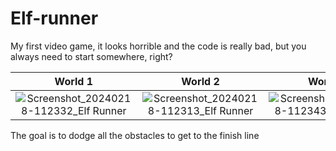 # Elf-runner
My first video game, it looks horrible and the code is really bad, but you always need to start somewhere, right?

| World 1 | World 2 | World 3 |
| :---:         |     :---:      |          :---: |
| ![Screenshot_20240218-112332_Elf Runner](https://github.com/Narwouingue/Elf-runner/assets/98690904/a996aa7a-b66f-4f89-8b94-2a7596c1e931)  |  ![Screenshot_20240218-112313_Elf Runner](https://github.com/Narwouingue/Elf-runner/assets/98690904/18af032f-754f-4657-803b-a7de05baf36e)| ![Screenshot_20240218-112343_Elf Runner](https://github.com/Narwouingue/Elf-runner/assets/98690904/2a66aece-7964-4a7c-b494-eb6223905fc3) |

The goal is to dodge all the obstacles to get to the finish line





